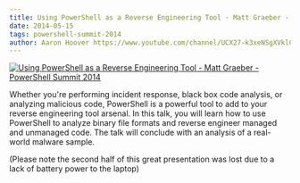 ```yaml
---
title: Using PowerShell as a Reverse Engineering Tool - Matt Graeber - PowerShell Summit 2014
date: 2014-05-15
tags: powershell-summit-2014
author: Aaron Hoover https://www.youtube.com/channel/UCX27-k3xeNSgXVklCx-dnXQ
---
```


[![Using PowerShell as a Reverse Engineering Tool - Matt Graeber - PowerShell Summit 2014](https://i3.ytimg.com/vi/znwFGHmhD_Y/hqdefault.jpg "Using PowerShell as a Reverse Engineering Tool - Matt Graeber - PowerShell Summit 2014")](https://www.youtube.com/watch?v=znwFGHmhD_Y)

Whether you're performing incident response, black box code analysis, or analyzing malicious code, PowerShell is a powerful tool to add to your reverse engineering tool arsenal. In this talk, you will learn how to use PowerShell to analyze binary file formats and reverse engineer managed and unmanaged code. The talk will conclude with an analysis of a real-world malware sample.

(Please note the second half of this great presentation was lost due to a lack of battery power to the laptop)
